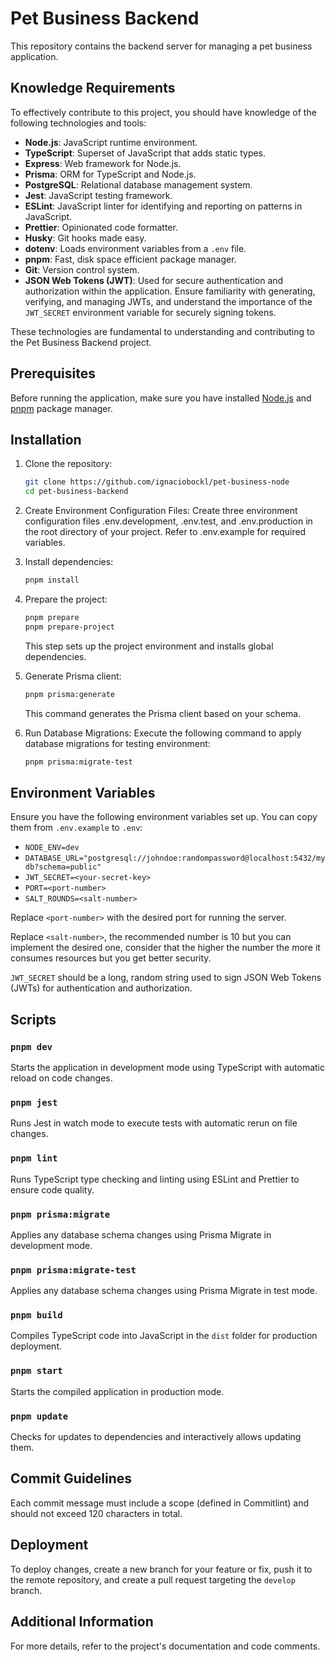 # Pet Business Backend

This repository contains the backend server for managing a pet business application.

## Knowledge Requirements

To effectively contribute to this project, you should have knowledge of the following technologies and tools:

- **Node.js**: JavaScript runtime environment.
- **TypeScript**: Superset of JavaScript that adds static types.
- **Express**: Web framework for Node.js.
- **Prisma**: ORM for TypeScript and Node.js.
- **PostgreSQL**: Relational database management system.
- **Jest**: JavaScript testing framework.
- **ESLint**: JavaScript linter for identifying and reporting on patterns in JavaScript.
- **Prettier**: Opinionated code formatter.
- **Husky**: Git hooks made easy.
- **dotenv**: Loads environment variables from a `.env` file.
- **pnpm**: Fast, disk space efficient package manager.
- **Git**: Version control system.
- **JSON Web Tokens (JWT)**: Used for secure authentication and authorization within the application. Ensure familiarity with generating, verifying, and managing JWTs, and understand the importance of the `JWT_SECRET` environment variable for securely signing tokens.

These technologies are fundamental to understanding and contributing to the Pet Business Backend project.

## Prerequisites

Before running the application, make sure you have installed [Node.js](https://nodejs.org/) and [pnpm](https://pnpm.io/) package manager.

## Installation

1. Clone the repository:

   ```bash
   git clone https://github.com/ignaciobockl/pet-business-node
   cd pet-business-backend
   ```

2. Create Environment Configuration Files: Create three environment configuration files .env.development, .env.test, and .env.production in the root directory of your project. Refer to .env.example for required variables.

3. Install dependencies:

   ```bash
   pnpm install
   ```

4. Prepare the project:

   ```bash
   pnpm prepare
   pnpm prepare-project
   ```

   This step sets up the project environment and installs global dependencies.

5. Generate Prisma client:

   ```bash
   pnpm prisma:generate
   ```

   This command generates the Prisma client based on your schema.

6. Run Database Migrations:
   Execute the following command to apply database migrations for testing environment:

   ```bash
   pnpm prisma:migrate-test
   ```

## Environment Variables

Ensure you have the following environment variables set up. You can copy them from `.env.example` to `.env`:

- `NODE_ENV=dev`
- `DATABASE_URL="postgresql://johndoe:randompassword@localhost:5432/mydb?schema=public"`
- `JWT_SECRET=<your-secret-key>`
- `PORT=<port-number>`
- `SALT_ROUNDS=<salt-number>`

Replace `<port-number>` with the desired port for running the server.

Replace `<salt-number>`, the recommended number is 10 but you can implement the desired one, consider that the higher the number the more it consumes resources but you get better security.

`JWT_SECRET` should be a long, random string used to sign JSON Web Tokens (JWTs) for authentication and authorization.

## Scripts

### `pnpm dev`

Starts the application in development mode using TypeScript with automatic reload on code changes.

### `pnpm jest`

Runs Jest in watch mode to execute tests with automatic rerun on file changes.

### `pnpm lint`

Runs TypeScript type checking and linting using ESLint and Prettier to ensure code quality.

### `pnpm prisma:migrate`

Applies any database schema changes using Prisma Migrate in development mode.

### `pnpm prisma:migrate-test`

Applies any database schema changes using Prisma Migrate in test mode.

### `pnpm build`

Compiles TypeScript code into JavaScript in the `dist` folder for production deployment.

### `pnpm start`

Starts the compiled application in production mode.

### `pnpm update`

Checks for updates to dependencies and interactively allows updating them.

## Commit Guidelines

Each commit message must include a scope (defined in Commitlint) and should not exceed 120 characters in total.

## Deployment

To deploy changes, create a new branch for your feature or fix, push it to the remote repository, and create a pull request targeting the `develop` branch.

## Additional Information

For more details, refer to the project's documentation and code comments.
